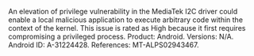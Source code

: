 An elevation of privilege vulnerability in the MediaTek I2C driver could enable a local malicious application to execute arbitrary code within the context of the kernel. This issue is rated as High because it first requires compromising a privileged process. Product: Android. Versions: N/A. Android ID: A-31224428. References: MT-ALPS02943467.
